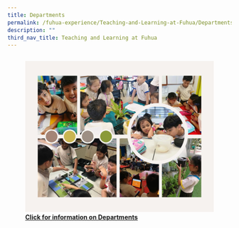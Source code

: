 ```yaml
---
title: Departments
permalink: /fuhua-experience/Teaching-and-Learning-at-Fuhua/Departments/
description: ""
third_nav_title: Teaching and Learning at Fuhua
---
```

<div>


<div style="float: left">

<a href="/departments/English-Language/">

<figure>  
<img src="/images/Fuhua%20Experience/Teaching%20and%20Learning%20@%20Fuhua/Departments/Departments/D1.jpeg">  
<figcaption> <strong> Click for information on Departments </strong> </figcaption>  
</figure>

</a>

</div>

<div>

</div>

</div>